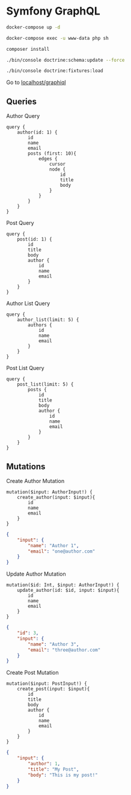 # Symfony GraphQL

```bash
docker-compose up -d

docker-compose exec -u www-data php sh

composer install

./bin/console doctrine:schema:update --force

./bin/console doctrine:fixtures:load
```

Go to [localhost/graphiql](http://localhost/graphiql)

## Queries

Author Query

```gql
query {
    author(id: 1) {
        id
        name
        email
        posts (first: 10){
            edges {
                cursor
                node {
                    id
                    title
                    body
                }
            }
        }
    }
}
```

Post Query

```gql
query {
    post(id: 1) {
        id
        title
        body
        author {
            id
            name
            email
        }
    }
}
```

Author List Query

```gql
query {
    author_list(limit: 5) {
        authors {
            id
            name
            email
        }
    }
}
```

Post List Query

```gql
query {
    post_list(limit: 5) {
        posts {
            id
            title
            body
            author {
                id
                name
                email
            }
        }
    }
}
```

## Mutations

Create Author Mutation

```gql
mutation($input: AuthorInput!) {
    create_author(input: $input){
        id
        name
        email
    }
}
```

```json
{
    "input": {
        "name": "Author 1",
        "email": "one@author.com"
	}
}
```

Update Author Mutation

```gql
mutation($id: Int, $input: AuthorInput!) {
    update_author(id: $id, input: $input){
        id
        name
        email
    }
}
```

```json
{
    "id": 3,
    "input": {
        "name": "Author 3",
        "email": "three@author.com"
	}
}
```

Create Post Mutation

```gql
mutation($input: PostInput!) {
    create_post(input: $input){
        id
        title
        body
        author {
            id
            name
            email
        }
    }
}

```

```json
{
    "input": {
        "author": 1,
        "title": "My Post",
        "body": "This is my post!"
    }
}
```
